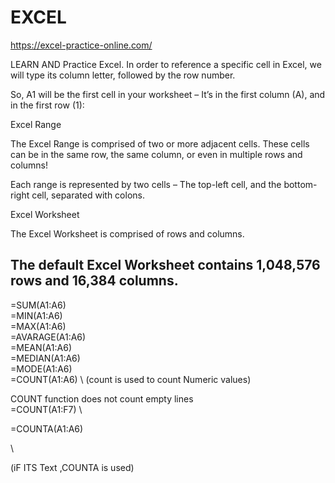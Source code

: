 # EXCEL


https://excel-practice-online.com/


LEARN AND Practice Excel. 
In order to reference a specific cell in Excel, we will type its column letter, followed by the row number. 

So, A1 will be the first cell in your worksheet – It’s in the first column (A), and in the first row (1):



Excel Range

The Excel Range is comprised of two or more adjacent cells. These cells can be in the same row, the same column, or even in multiple rows and columns! 

Each range is represented by two cells – The top-left cell, and the bottom-right cell, separated with colons. 

Excel Worksheet

The Excel Worksheet is comprised of rows and columns. 

The default Excel Worksheet contains 1,048,576 rows and 16,384 columns. 
---------------------------------------------------------------------------------------



=SUM(A1:A6)
\
=MIN(A1:A6)
\
=MAX(A1:A6)
\
=AVARAGE(A1:A6)
\
=MEAN(A1:A6)
\
=MEDIAN(A1:A6)
\
=MODE(A1:A6)
\
=COUNT(A1:A6)
\ 
(count is used to count Numeric values)

COUNT function does not count empty lines
\
=COUNT(A1:F7)
\

=COUNTA(A1:A6)

\ 

(iF ITS Text ,COUNTA is used)

